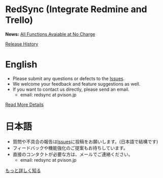 # RedSync (Integrate Redmine and Trello)

**News:** [All Functions Avaiable at No Charge](https://github.com/pvisionjp/redsync/wiki/News:-All-Functions-Avaiable-at-No-Charge)

[Release History](https://github.com/pvisionjp/redsync/wiki/Release-History)

# English

- Please submit any questions or defects to the [Issues](https://github.com/pvisionjp/redsync/issues).
- We welcome your feedback and feature suggestions as well.
- If you want to contact us directly, please send an email.
   - email: redsync at pvison.jp
 
[Read More Details](https://github.com/pvisionjp/redsync/blob/main/README-EN.md)

# 日本語

- 質問や不具合の報告は[Issues](https://github.com/pvisionjp/redsync/issues)に投稿をお願いします。(日本語で結構です)
- フィードバックや機能強化のご提案もお待ちしています。
- 直接のコンタクトが必要な方は、メールでご連絡ください。
    - email: redsync at pvison.jp

[もっと詳しく知る](https://github.com/pvisionjp/redsync/blob/main/README-JP.md)
